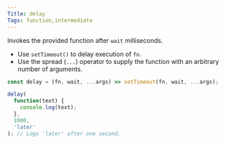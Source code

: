 ```yaml
---
Title: delay
Tags: function,intermediate
---
```


Invokes the provided function after `wait` milliseconds.

- Use `setTimeout()` to delay execution of `fn`.
- Use the spread (`...`) operator to supply the function with an arbitrary number of arguments.

```js
const delay = (fn, wait, ...args) => setTimeout(fn, wait, ...args);
```

```js
delay(
  function(text) {
    console.log(text);
  },
  1000,
  'later'
); // Logs 'later' after one second.
```